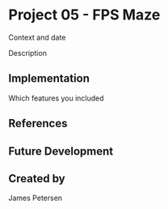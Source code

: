 # Project 05 - FPS Maze
Context and date

Description

## Implementation
Which features you included

## References

## Future Development

## Created by
James Petersen
